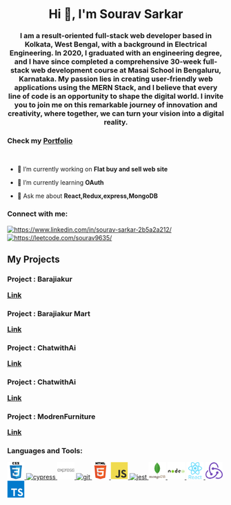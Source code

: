<h1 align="center">Hi 👋, I'm Sourav Sarkar</h1>
<h3 align="center">I am a result-oriented full-stack web developer based in Kolkata, West Bengal, with a background in Electrical Engineering. In 2020, I graduated with an engineering degree, and I have since completed a comprehensive 30-week full-stack web development course at Masai School in Bengaluru, Karnataka. My passion lies in creating user-friendly web applications using the MERN Stack, and I believe that every line of code is an opportunity to shape the digital world. I invite you to join me on this remarkable journey of innovation and creativity, where together, we can turn your vision into a digital reality.</h3>
<img  align="right" width="400px" src="https://camo.githubusercontent.com/cae12fddd9d6982901d82580bdf321d81fb299141098ca1c2d4891870827bf17/68747470733a2f2f6d69726f2e6d656469756d2e636f6d2f6d61782f313336302f302a37513379765349765f7430696f4a2d5a2e676966" alt="">
<h3>Check my <a href="https://souravsarkar1.github.io/">Portfolio</a></h3>
<br/>

- 🔭 I’m currently working on **Flat buy and sell web site**

- 🌱 I’m currently learning **OAuth**

- 💬 Ask me about **React,Redux,express,MongoDB**

<h3 align="left">Connect with me:</h3>
<p align="left">
<a href="https://linkedin.com/in/https://www.linkedin.com/in/sourav-sarkar-2b5a2a212/" target="blank"><img align="center" src="https://raw.githubusercontent.com/rahuldkjain/github-profile-readme-generator/master/src/images/icons/Social/linked-in-alt.svg" alt="https://www.linkedin.com/in/sourav-sarkar-2b5a2a212/" height="30" width="40" /></a>
<a href="https://www.leetcode.com/https://leetcode.com/sourav9635/" target="blank"><img align="center" src="https://raw.githubusercontent.com/rahuldkjain/github-profile-readme-generator/master/src/images/icons/Social/leet-code.svg" alt="https://leetcode.com/sourav9635/" height="30" width="40" /></a>
</p>
<h2>My Projects</h2>
<h3 >Project : Barajiakur</p>
<a href = "https://barajiakur.netlify.app/">Link</a>
<h3 >Project : Barajiakur Mart</p>
<a href = "https://barajiakur-mart.netlify.app/">Link</a>
<h3 >Project : ChatwithAi</p>
<a href = "https://code-converter-ashen.vercel.app/">Link</a>
<h3 >Project : ChatwithAi</p>
<a href = "https://code-converter-ashen.vercel.app/">Link</a>
<h3 >Project : ModrenFurniture</p>
<a href = "https://modern-furniture-one.netlify.app/">Link</a>
<h3 align="left">Languages and Tools:</h3>
<p align="left"> <a href="https://www.w3schools.com/css/" target="_blank" rel="noreferrer"> <img src="https://raw.githubusercontent.com/devicons/devicon/master/icons/css3/css3-original-wordmark.svg" alt="css3" width="40" height="40"/> </a> <a href="https://www.cypress.io" target="_blank" rel="noreferrer"> <img src="https://raw.githubusercontent.com/simple-icons/simple-icons/6e46ec1fc23b60c8fd0d2f2ff46db82e16dbd75f/icons/cypress.svg" alt="cypress" width="40" height="40"/> </a> <a href="https://expressjs.com" target="_blank" rel="noreferrer"> <img src="https://raw.githubusercontent.com/devicons/devicon/master/icons/express/express-original-wordmark.svg" alt="express" width="40" height="40"/> </a> <a href="https://git-scm.com/" target="_blank" rel="noreferrer"> <img src="https://www.vectorlogo.zone/logos/git-scm/git-scm-icon.svg" alt="git" width="40" height="40"/> </a> <a href="https://www.w3.org/html/" target="_blank" rel="noreferrer"> <img src="https://raw.githubusercontent.com/devicons/devicon/master/icons/html5/html5-original-wordmark.svg" alt="html5" width="40" height="40"/> </a> <a href="https://developer.mozilla.org/en-US/docs/Web/JavaScript" target="_blank" rel="noreferrer"> <img src="https://raw.githubusercontent.com/devicons/devicon/master/icons/javascript/javascript-original.svg" alt="javascript" width="40" height="40"/> </a> <a href="https://jestjs.io" target="_blank" rel="noreferrer"> <img src="https://www.vectorlogo.zone/logos/jestjsio/jestjsio-icon.svg" alt="jest" width="40" height="40"/> </a> <a href="https://www.mongodb.com/" target="_blank" rel="noreferrer"> <img src="https://raw.githubusercontent.com/devicons/devicon/master/icons/mongodb/mongodb-original-wordmark.svg" alt="mongodb" width="40" height="40"/> </a> <a href="https://nodejs.org" target="_blank" rel="noreferrer"> <img src="https://raw.githubusercontent.com/devicons/devicon/master/icons/nodejs/nodejs-original-wordmark.svg" alt="nodejs" width="40" height="40"/> </a> <a href="https://reactjs.org/" target="_blank" rel="noreferrer"> <img src="https://raw.githubusercontent.com/devicons/devicon/master/icons/react/react-original-wordmark.svg" alt="react" width="40" height="40"/> </a> <a href="https://redux.js.org" target="_blank" rel="noreferrer"> <img src="https://raw.githubusercontent.com/devicons/devicon/master/icons/redux/redux-original.svg" alt="redux" width="40" height="40"/> </a> <a href="https://www.typescriptlang.org/" target="_blank" rel="noreferrer"> <img src="https://raw.githubusercontent.com/devicons/devicon/master/icons/typescript/typescript-original.svg" alt="typescript" width="40" height="40"/> </a> </p>
